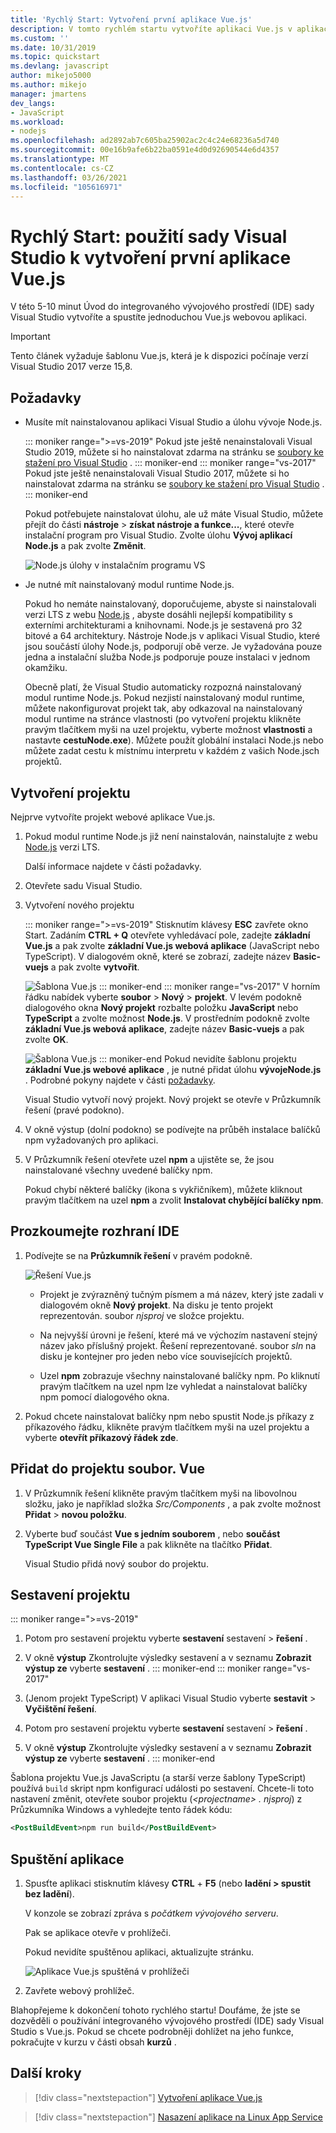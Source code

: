 ```yaml
---
title: 'Rychlý Start: Vytvoření první aplikace Vue.js'
description: V tomto rychlém startu vytvoříte aplikaci Vue.js v aplikaci Visual Studio pomocí nástrojů Node.js Tools for Visual Studio.
ms.custom: ''
ms.date: 10/31/2019
ms.topic: quickstart
ms.devlang: javascript
author: mikejo5000
ms.author: mikejo
manager: jmartens
dev_langs:
- JavaScript
ms.workload:
- nodejs
ms.openlocfilehash: ad2892ab7c605ba25902ac2c4c24e68236a5d740
ms.sourcegitcommit: 00e16b9afe6b22ba0591e4d0d92690544e6d4357
ms.translationtype: MT
ms.contentlocale: cs-CZ
ms.lasthandoff: 03/26/2021
ms.locfileid: "105616971"
---
```

# <a name="quickstart-use-visual-studio-to-create-your-first-vuejs-app"></a>Rychlý Start: použití sady Visual Studio k vytvoření první aplikace Vue.js

V této 5-10 minut Úvod do integrovaného vývojového prostředí (IDE) sady Visual Studio vytvoříte a spustíte jednoduchou Vue.js webovou aplikaci.

> [!IMPORTANT]
> Tento článek vyžaduje šablonu Vue.js, která je k dispozici počínaje verzí Visual Studio 2017 verze 15,8.

## <a name="prerequisites"></a>Požadavky

* Musíte mít nainstalovanou aplikaci Visual Studio a úlohu vývoje Node.js.

    ::: moniker range=">=vs-2019"
    Pokud jste ještě nenainstalovali Visual Studio 2019, můžete si ho nainstalovat zdarma na stránku se [soubory ke stažení pro Visual Studio](https://visualstudio.microsoft.com/downloads/) .
    ::: moniker-end
    ::: moniker range="vs-2017"
    Pokud jste ještě nenainstalovali Visual Studio 2017, můžete si ho nainstalovat zdarma na stránku se [soubory ke stažení pro Visual Studio](https://visualstudio.microsoft.com/downloads/) .
    ::: moniker-end

    Pokud potřebujete nainstalovat úlohu, ale už máte Visual Studio, můžete přejít do části **nástroje**  >  **získat nástroje a funkce...**, které otevře instalační program pro Visual Studio. Zvolte úlohu **Vývoj aplikací Node.js** a pak zvolte **Změnit**.

    ![Node.js úlohy v instalačním programu VS](../ide/media/quickstart-nodejs-workload.png)

* Je nutné mít nainstalovaný modul runtime Node.js.

    Pokud ho nemáte nainstalovaný, doporučujeme, abyste si nainstalovali verzi LTS z webu [Node.js](https://nodejs.org/en/download/) , abyste dosáhli nejlepší kompatibility s externími architekturami a knihovnami. Node.js je sestavená pro 32 bitové a 64 architektury. Nástroje Node.js v aplikaci Visual Studio, které jsou součástí úlohy Node.js, podporují obě verze. Je vyžadována pouze jedna a instalační služba Node.js podporuje pouze instalaci v jednom okamžiku.
    
    Obecně platí, že Visual Studio automaticky rozpozná nainstalovaný modul runtime Node.js. Pokud nezjistí nainstalovaný modul runtime, můžete nakonfigurovat projekt tak, aby odkazoval na nainstalovaný modul runtime na stránce vlastnosti (po vytvoření projektu klikněte pravým tlačítkem myši na uzel projektu, vyberte možnost **vlastnosti** a nastavte **cestuNode.exe**). Můžete použít globální instalaci Node.js nebo můžete zadat cestu k místnímu interpretu v každém z vašich Node.jsch projektů. 

## <a name="create-a-project"></a>Vytvoření projektu

Nejprve vytvoříte projekt webové aplikace Vue.js.

1. Pokud modul runtime Node.js již není nainstalován, nainstalujte z webu [Node.js](https://nodejs.org/en/download/) verzi LTS.

    Další informace najdete v části požadavky.

1. Otevřete sadu Visual Studio.

1. Vytvoření nového projektu

    ::: moniker range=">=vs-2019"
    Stisknutím klávesy **ESC** zavřete okno Start. Zadáním **CTRL + Q** otevřete vyhledávací pole, zadejte **základní Vue.js** a pak zvolte **základní Vue.js webová aplikace** (JavaScript nebo TypeScript). V dialogovém okně, které se zobrazí, zadejte název **Basic-vuejs** a pak zvolte **vytvořit**.

    ![Šablona Vue.js](../javascript/media/vs-2019/vuejs-template.png)
    ::: moniker-end
    ::: moniker range="vs-2017"
    V horním řádku nabídek vyberte **soubor**  >  **Nový**  >  **projekt**. V levém podokně dialogového okna **Nový projekt** rozbalte položku **JavaScript** nebo **TypeScript** a zvolte možnost **Node.js**. V prostředním podokně zvolte **základní Vue.js webová aplikace**, zadejte název **Basic-vuejs** a pak zvolte **OK**.

    ![Šablona Vue.js](../javascript/media/vuejs-template.png)
    ::: moniker-end
    Pokud nevidíte šablonu projektu **základní Vue.js webové aplikace** , je nutné přidat úlohu **vývojeNode.js** . Podrobné pokyny najdete v části [požadavky](#prerequisites).

    Visual Studio vytvoří nový projekt. Nový projekt se otevře v Průzkumník řešení (pravé podokno).

1. V okně výstup (dolní podokno) se podívejte na průběh instalace balíčků npm vyžadovaných pro aplikaci.

1. V Průzkumník řešení otevřete uzel **npm** a ujistěte se, že jsou nainstalované všechny uvedené balíčky npm.

    Pokud chybí některé balíčky (ikona s vykřičníkem), můžete kliknout pravým tlačítkem na uzel **npm** a zvolit **Instalovat chybějící balíčky npm**.

## <a name="explore-the-ide"></a>Prozkoumejte rozhraní IDE

1. Podívejte se na **Průzkumník řešení** v pravém podokně.

     ![Řešení Vue.js](../javascript/media/vuejs-solution.png)

   - Projekt je zvýrazněný tučným písmem a má název, který jste zadali v dialogovém okně **Nový projekt**. Na disku je tento projekt reprezentován. soubor *njsproj* ve složce projektu.

   - Na nejvyšší úrovni je řešení, které má ve výchozím nastavení stejný název jako příslušný projekt. Řešení reprezentované. soubor *sln* na disku je kontejner pro jeden nebo více souvisejících projektů.

   - Uzel **npm** zobrazuje všechny nainstalované balíčky npm. Po kliknutí pravým tlačítkem na uzel npm lze vyhledat a nainstalovat balíčky npm pomocí dialogového okna.

2. Pokud chcete nainstalovat balíčky npm nebo spustit Node.js příkazy z příkazového řádku, klikněte pravým tlačítkem myši na uzel projektu a vyberte **otevřít příkazový řádek zde**.

## <a name="add-a-vue-file-to-the-project"></a>Přidat do projektu soubor. Vue

1. V Průzkumník řešení klikněte pravým tlačítkem myši na libovolnou složku, jako je například složka *Src/Components* , a pak zvolte možnost **Přidat**  >  **novou položku**.

1. Vyberte buď součást **Vue s jedním souborem** , nebo **součást TypeScript Vue Single File** a pak klikněte na tlačítko **Přidat**.

    Visual Studio přidá nový soubor do projektu.

## <a name="build-the-project"></a>Sestavení projektu

::: moniker range=">=vs-2019"
1. Potom pro sestavení projektu vyberte **sestavení** sestavení > **řešení** .

1. V okně **výstup** Zkontrolujte výsledky sestavení a v seznamu **Zobrazit výstup ze** vyberte **sestavení** .
::: moniker-end
::: moniker range="vs-2017"
1. (Jenom projekt TypeScript) V aplikaci Visual Studio vyberte **sestavit** > **Vyčištění řešení**.

1. Potom pro sestavení projektu vyberte **sestavení** sestavení > **řešení** .

1. V okně **výstup** Zkontrolujte výsledky sestavení a v seznamu **Zobrazit výstup ze** vyberte **sestavení** .
::: moniker-end

Šablona projektu Vue.js JavaScriptu (a starší verze šablony TypeScript) používá `build` skript npm konfigurací události po sestavení. Chcete-li toto nastavení změnit, otevřete soubor projektu (*\<projectname\> . njsproj*) z Průzkumníka Windows a vyhledejte tento řádek kódu:

```xml
<PostBuildEvent>npm run build</PostBuildEvent>
```

## <a name="run-the-application"></a>Spuštění aplikace

1. Spusťte aplikaci stisknutím klávesy **CTRL** + **F5** (nebo **ladění > spustit bez ladění**).

   V konzole se zobrazí zpráva s *počátkem vývojového serveru*.

   Pak se aplikace otevře v prohlížeči.
   
   Pokud nevidíte spuštěnou aplikaci, aktualizujte stránku.

   ![Aplikace Vue.js spuštěná v prohlížeči](../javascript/media/vuejs-running-app.png)

1. Zavřete webový prohlížeč.

Blahopřejeme k dokončení tohoto rychlého startu! Doufáme, že jste se dozvěděli o používání integrovaného vývojového prostředí (IDE) sady Visual Studio s Vue.js. Pokud se chcete podrobněji dohlížet na jeho funkce, pokračujte v kurzu v části obsah **kurzů** .

## <a name="next-steps"></a>Další kroky

> [!div class="nextstepaction"]
> [Vytvoření aplikace Vue.js](create-application-with-vuejs.md)

> [!div class="nextstepaction"]
> [Nasazení aplikace na Linux App Service](../javascript/publish-nodejs-app-azure.md)